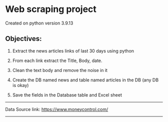# Web scraping project

Created on python version 3.9.13

## Objectives:
1. Extract the news articles links of last 30 days using python

2. From each link extract the Title, Body, date.

3. Clean the text body and remove the noise in it

4. Create the DB named news and table named articles in the DB (any DB is okay)

5. Save the fields in the Database table and Excel sheet
   
***
Data Source link: https://www.moneycontrol.com/
***
